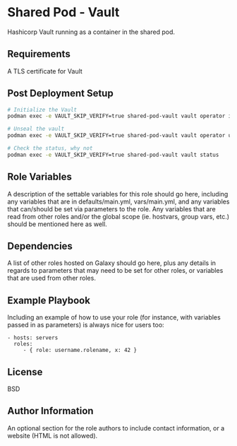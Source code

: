 Shared Pod - Vault
=========

Hashicorp Vault running as a container in the shared pod.

Requirements
------------

A TLS certificate for Vault

Post Deployment Setup
------------

```bash
# Initialize the Vault
podman exec -e VAULT_SKIP_VERIFY=true shared-pod-vault vault operator init -key-shares=1 -key-threshold=1

# Unseal the vault
podman exec -e VAULT_SKIP_VERIFY=true shared-pod-vault vault operator unseal UNSEAL_KEY_HERE

# Check the status, why not
podman exec -e VAULT_SKIP_VERIFY=true shared-pod-vault vault status
```

Role Variables
--------------

A description of the settable variables for this role should go here, including any variables that are in defaults/main.yml, vars/main.yml, and any variables that can/should be set via parameters to the role. Any variables that are read from other roles and/or the global scope (ie. hostvars, group vars, etc.) should be mentioned here as well.

Dependencies
------------

A list of other roles hosted on Galaxy should go here, plus any details in regards to parameters that may need to be set for other roles, or variables that are used from other roles.

Example Playbook
----------------

Including an example of how to use your role (for instance, with variables passed in as parameters) is always nice for users too:

    - hosts: servers
      roles:
         - { role: username.rolename, x: 42 }

License
-------

BSD

Author Information
------------------

An optional section for the role authors to include contact information, or a website (HTML is not allowed).
